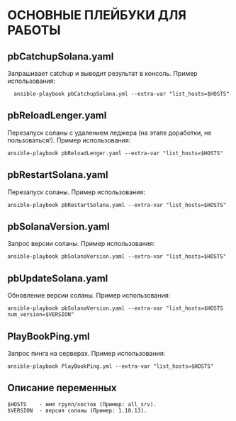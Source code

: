 ОСНОВНЫЕ ПЛЕЙБУКИ ДЛЯ РАБОТЫ
============================

pbCatchupSolana.yaml
--------------------

Запрашивает catchup и выводит результат в консоль.
Пример использования:

      ansible-playbook pbCatchupSolana.yml --extra-var "list_hosts=$HOSTS"


pbReloadLenger.yaml
-------------------

Перезапуск соланы с удалением леджера (на этапе доработки, не пользоваться!).
Пример использования:

    ansible-playbook pbReloadLenger.yaml --extra-var "list_hosts=$HOSTS"


pbRestartSolana.yaml
-------------------

Перезапуск соланы.
Пример использования:

    ansible-playbook pbRestartSolana.yaml --extra-var "list_hosts=$HOSTS"


pbSolanaVersion.yaml
-------------------

Запрос версии соланы.
Пример использования:

    ansible-playbook pbSolanaVersion.yaml --extra-var "list_hosts=$HOSTS"


pbUpdateSolana.yaml
-------------------

Обновление версии соланы.
Пример использования:

    ansible-playbook pbSolanaVersion.yaml --extra-var "list_hosts=$HOSTS num_version=$VERSION"


PlayBookPing.yml
-------------------
Запрос пинга на серверах.
Пример использования:

    ansible-playbook PlayBookPing.yml --extra-var "list_hosts=$HOSTS"


Описание переменных
-------------------

    $HOSTS    - имя групп/хостов (Пример: all_srv).
    $VERSION  - версия соланы (Пример: 1.10.13).


